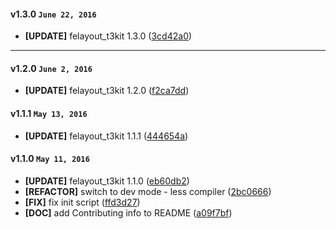 
#### v1.3.0 `June 22, 2016`
- **[UPDATE]** felayout_t3kit 1.3.0 ([3cd42a0](https://github.com/t3kit/theme_t3kit_customizer/commit/3cd42a0))

***
#### v1.2.0 `June 2, 2016`
- **[UPDATE]** felayout_t3kit 1.2.0 ([f2ca7dd](https://github.com/t3kit/theme_t3kit_customizer/commit/f2ca7dd))

#### v1.1.1 `May 13, 2016`
- **[UPDATE]** felayout_t3kit 1.1.1 ([444654a](https://github.com/t3kit/theme_t3kit_customizer/commit/444654a))

#### v1.1.0 `May 11, 2016`
- **[UPDATE]** felayout_t3kit 1.1.0 ([eb60db2](https://github.com/t3kit/theme_t3kit_customizer/commit/eb60db2))
- **[REFACTOR]** switch to dev mode - less compiler ([2bc0666](https://github.com/t3kit/theme_t3kit_customizer/commit/2bc0666))
- **[FIX]** fix init script ([ffd3d27](https://github.com/t3kit/theme_t3kit_customizer/commit/ffd3d27))
- **[DOC]** add Contributing info to README ([a09f7bf](https://github.com/t3kit/theme_t3kit_customizer/commit/a09f7bf))

